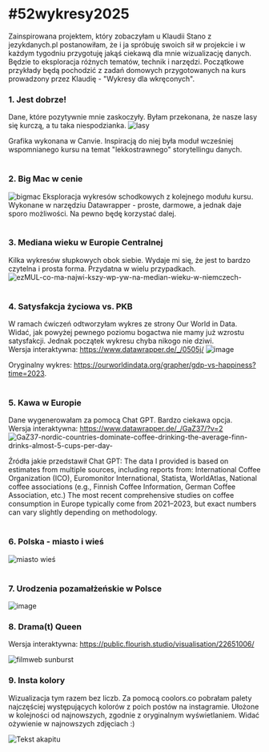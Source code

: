 # #52wykresy2025
Zainspirowana projektem, który zobaczyłam u Klaudii Stano z jezykdanych.pl postanowiłam, że i ja spróbuję swoich sił w projekcie i w każdym tygodniu przygotuję jakąś ciekawą dla mnie wizualizację danych. Będzie to eksploracja różnych tematów, technik i narzędzi. Początkowe przykłady będą pochodzić z zadań domowych przygotowanych na kurs prowadzony przez Klaudię - "Wykresy dla wkręconych".

### 1. Jest dobrze! 
Dane, które pozytywnie mnie zaskoczyły. Byłam przekonana, że nasze lasy się kurczą, a tu taka niespodzianka.
![lasy](https://github.com/user-attachments/assets/349731f4-9eb7-428d-982e-a103bcae6c63)

Grafika wykonana w Canvie. Inspiracją do niej była moduł wcześniej wspomnianego kursu na temat "lekkostrawnego" storytellingu danych.
<br /> 
<br /> 

### 2. Big Mac w cenie
![bigmac](https://github.com/user-attachments/assets/71b24e1a-80b3-4622-904e-6599071d0afc)
Eksploracja wykresów schodkowych z kolejnego modułu kursu. Wykonane w narzędziu Datawrapper - proste, darmowe, a jednak daje sporo możliwości. Na pewno będę korzystać dalej.
<br /> 
<br /> 

### 3. Mediana wieku w Europie Centralnej
Kilka wykresów słupkowych obok siebie. Wydaje mi się, że jest to bardzo czytelna i prosta forma. Przydatna w wielu przypadkach.
![ezMUL-co-ma-najwi-kszy-wp-yw-na-median-wieku-w-niemczech-](https://github.com/user-attachments/assets/424fab32-8558-47b7-ad60-2c7203302616)
<br /> 
<br /> 

### 4. Satysfakcja życiowa vs. PKB
W ramach ćwiczeń odtworzyłam wykres ze strony Our World in Data. Widać, jak powyżej pewnego poziomu bogactwa nie mamy już wzrostu satysfakcji. Jednak początek wykresu chyba nikogo nie dziwi. <br /> 
Wersja interaktywna: https://www.datawrapper.de/_/0505j/
![image](https://github.com/user-attachments/assets/156ce768-7cdc-442c-ae47-6a6277a0d262)

Oryginalny wykres: https://ourworldindata.org/grapher/gdp-vs-happiness?time=2023.
<br /> 
<br /> 

### 5. Kawa w Europie
Dane wygenerowałam za pomocą Chat GPT. Bardzo ciekawa opcja.  <br /> 
Wersja interaktywna:
https://www.datawrapper.de/_/GaZ37/?v=2
![GaZ37-nordic-countries-dominate-coffee-drinking-the-average-finn-drinks-almost-5-cups-per-day-](https://github.com/user-attachments/assets/126c89d0-0f93-4357-ba84-cdde264c5a33)

Źródła jakie przedstawił Chat GPT: The data I provided is based on estimates from multiple sources, including reports from:
International Coffee Organization (ICO), Euromonitor International, Statista, WorldAtlas, National coffee associations (e.g., Finnish Coffee Information, German Coffee Association, etc.)
The most recent comprehensive studies on coffee consumption in Europe typically come from 2021–2023, but exact numbers can vary slightly depending on methodology.
<br /> 
<br />

### 6. Polska - miasto i wieś
![miasto wieś](https://github.com/user-attachments/assets/ac1b8a14-3504-4046-aad1-e70337935e4d)
<br /> 
<br />

### 7. Urodzenia pozamałżeńskie w Polsce

![image](https://github.com/user-attachments/assets/929b0f6c-01cf-4848-b0c3-33cafb98a8d2)

### 8. Drama(t) Queen

Wersja interaktywna: https://public.flourish.studio/visualisation/22651006/

![filmweb sunburst](https://github.com/user-attachments/assets/a895f511-49be-4f94-af32-eaa5a8c4a0dc)

### 9. Insta kolory

Wizualizacja tym razem bez liczb. Za pomocą coolors.co pobrałam palety najczęściej występujących kolorów z poich postów na instagramie. Ułożone w kolejności od najnowszych, zgodnie z oryginalnym wyświetlaniem. Widać ożywienie w najnowszych zdjęciach :)

![Tekst akapitu](https://github.com/user-attachments/assets/e3dcffe5-6e40-4146-8d5d-1f46992eed60)
